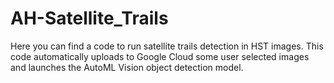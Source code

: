 # AH-Satellite_Trails
Here you can find a code to run satellite trails detection in HST images. This code automatically uploads to Google Cloud some user selected images and launches the AutoML Vision object detection model.
